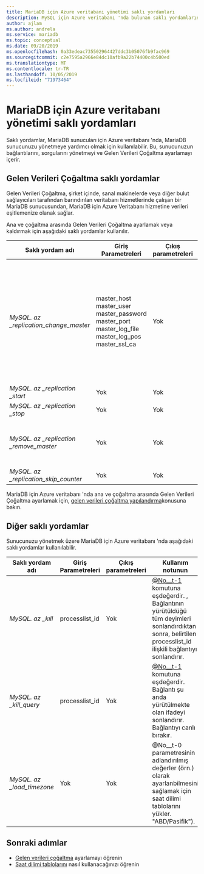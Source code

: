 ```yaml
---
title: MariaDB için Azure veritabanı yönetimi saklı yordamları
description: MySQL için Azure veritabanı 'nda bulunan saklı yordamların, verileri yapılandırma, saat dilimini ayarlama ve sorguları sonlandırma konusunda ne kadar kullanışlı olduğunu öğrenin.
author: ajlam
ms.author: andrela
ms.service: mariadb
ms.topic: conceptual
ms.date: 09/20/2019
ms.openlocfilehash: 0a33edeac735502964427ddc3b05076fb9fac969
ms.sourcegitcommit: c2e7595a2966e84dc10afb9a22b74400c4b500ed
ms.translationtype: MT
ms.contentlocale: tr-TR
ms.lasthandoff: 10/05/2019
ms.locfileid: "71973464"
---
```

# <a name="azure-database-for-mariadb-management-stored-procedures"></a>MariaDB için Azure veritabanı yönetimi saklı yordamları

Saklı yordamlar, MariaDB sunucuları için Azure veritabanı 'nda, MariaDB sunucunuzu yönetmeye yardımcı olmak için kullanılabilir. Bu, sunucunuzun bağlantılarını, sorgularını yönetmeyi ve Gelen Verileri Çoğaltma ayarlamayı içerir.  

## <a name="data-in-replication-stored-procedures"></a>Gelen Verileri Çoğaltma saklı yordamlar

Gelen Verileri Çoğaltma, şirket içinde, sanal makinelerde veya diğer bulut sağlayıcıları tarafından barındırılan veritabanı hizmetlerinde çalışan bir MariaDB sunucusundan, MariaDB için Azure Veritabanı hizmetine verileri eşitlemenize olanak sağlar.

Ana ve çoğaltma arasında Gelen Verileri Çoğaltma ayarlamak veya kaldırmak için aşağıdaki saklı yordamlar kullanılır.

|**Saklı yordam adı**|**Giriş Parametreleri**|**Çıkış parametreleri**|**Kullanım notunun**|
|-----|-----|-----|-----|
|*MySQL. az _replication_change_master*|master_host<br/>master_user<br/>master_password<br/>master_port<br/>master_log_file<br/>master_log_pos<br/>master_ssl_ca|Yok|SSL moduyla veri aktarmak için CA sertifikasının bağlamını master_ssl_ca parametresine geçirin. </br><br>SSL olmadan veri aktarmak için master_ssl_ca parametresine boş bir dize geçirin.|
|*MySQL. az _replication _start*|Yok|Yok|Çoğaltmayı başlatır.|
|*MySQL. az _replication _stop*|Yok|Yok|Çoğaltmayı durduruyor.|
|*MySQL. az _replication _remove_master*|Yok|Yok|Ana ve çoğaltma arasındaki çoğaltma ilişkisini kaldırır.|
|*MySQL. az _replication_skip_counter*|Yok|Yok|Bir çoğaltma hatasını atlar.|

MariaDB için Azure veritabanı 'nda ana ve çoğaltma arasında Gelen Verileri Çoğaltma ayarlamak için, [gelen verileri çoğaltma yapılandırma](howto-data-in-replication.md)konusuna bakın.

## <a name="other-stored-procedures"></a>Diğer saklı yordamlar

Sunucunuzu yönetmek üzere MariaDB için Azure veritabanı 'nda aşağıdaki saklı yordamlar kullanılabilir.

|**Saklı yordam adı**|**Giriş Parametreleri**|**Çıkış parametreleri**|**Kullanım notunun**|
|-----|-----|-----|-----|
|*MySQL. az _kıll*|processlist_id|Yok|[@No__t-1](https://dev.mysql.com/doc/refman/8.0/en/kill.html) komutuna eşdeğerdir. , Bağlantının yürütüldüğü tüm deyimleri sonlandırdıktan sonra, belirtilen processlist_id ilişkili bağlantıyı sonlandırır.|
|*MySQL. az _kill_query*|processlist_id|Yok|[@No__t-1](https://dev.mysql.com/doc/refman/8.0/en/kill.html) komutuna eşdeğerdir. Bağlantı şu anda yürütülmekte olan ifadeyi sonlandırır. Bağlantıyı canlı bırakır.|
|*MySQL. az _load_timezone*|Yok|Yok|@No__t-0 parametresinin adlandırılmış değerler (örn.) olarak ayarlanbilmesini sağlamak için saat dilimi tablolarını yükler. "ABD/Pasifik").|

## <a name="next-steps"></a>Sonraki adımlar
- [Gelen verileri çoğaltma](howto-data-in-replication.md) ayarlamayı öğrenin
- [Saat dilimi tablolarını](howto-server-parameters.md#working-with-the-time-zone-parameter) nasıl kullanacağınızı öğrenin
